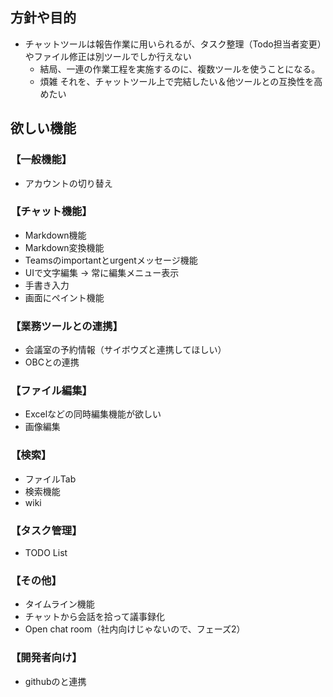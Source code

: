 ## 方針や目的
- チャットツールは報告作業に用いられるが、タスク整理（Todo担当者変更）やファイル修正は別ツールでしか行えない
  - 結局、一連の作業工程を実施するのに、複数ツールを使うことになる。
  - 煩雑
それを、チャットツール上で完結したい＆他ツールとの互換性を高めたい

## 欲しい機能
### 【一般機能】
- アカウントの切り替え

### 【チャット機能】
- Markdown機能
- Markdown変換機能
- Teamsのimportantとurgentメッセージ機能
- UIで文字編集 → 常に編集メニュー表示
- 手書き入力
- 画面にペイント機能

### 【業務ツールとの連携】
- 会議室の予約情報（サイボウズと連携してほしい）
- OBCとの連携

### 【ファイル編集】
- Excelなどの同時編集機能が欲しい
- 画像編集

### 【検索】
- ファイルTab
- 検索機能
- wiki

### 【タスク管理】
- TODO List

### 【その他】
- タイムライン機能
- チャットから会話を拾って議事録化
- Open chat room（社内向けじゃないので、フェーズ2）

### 【開発者向け】
- githubのと連携
